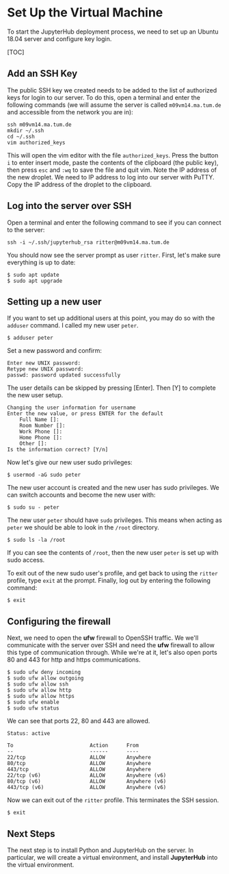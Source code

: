 # Set Up the Virtual Machine

To start the JupyterHub deployment process, we need to set up an Ubuntu 18.04 server and configure key login.

[TOC]

## Add an SSH Key

The public SSH key we created needs to be added to the list of authorized keys for login to our server. To do this, open a terminal and enter the following commands (we will assume the server is called ```m09vm14.ma.tum.de``` and accessible from the network you are in):

```
ssh m09vm14.ma.tum.de
mkdir ~/.ssh
cd ~/.ssh
vim authorized_keys
```

This will open the vim editor with the file ```authorized_keys```. Press the button ```i``` to enter insert mode, paste the contents of the clipboard (the public key), then press ```esc``` and ```:wq``` to save the file and quit vim.
Note the IP address of the new droplet. We need to IP address to log into our server with PuTTY. Copy the IP address of the droplet to the clipboard.

## Log into the server over SSH

Open a terminal and enter the following command to see if you can connect to the server:

```text
ssh -i ~/.ssh/jupyterhub_rsa ritter@m09vm14.ma.tum.de
```

You should now see the server prompt as user ```ritter```. First, let's make sure everything is up to date:

```text
$ sudo apt update
$ sudo apt upgrade
```

## Setting up a new user

If you want to set up additional users at this point, you may do so with the ```adduser``` command. I called my new user ```peter```.
  
```text
$ adduser peter
```

Set a new password and confirm:

```text
Enter new UNIX password:
Retype new UNIX password:
passwd: password updated successfully
```

The user details can be skipped by pressing [Enter]. Then [Y] to complete the new user setup.

```text
Changing the user information for username
Enter the new value, or press ENTER for the default
    Full Name []:
    Room Number []:
    Work Phone []:
    Home Phone []:
    Other []:
Is the information correct? [Y/n]
```

Now let's give our new user sudo privileges:

```text
$ usermod -aG sudo peter
```

The new user account is created and the new user has sudo privileges. We can switch accounts and become the new user with:

```text
$ sudo su - peter
```

The new user ```peter``` should have ```sudo``` privileges. This means when acting as ```peter``` we should be able to look in the ```/root``` directory.

```text
$ sudo ls -la /root
```

If you can see the contents of ```/root```, then the new user ```peter``` is set up with sudo access.

To exit out of the new sudo user's profile, and get back to using the ```ritter``` profile, type ```exit``` at the prompt. Finally, log out by entering the following command:

```text
$ exit
```

## Configuring the firewall

Next, we need to open the **ufw** firewall to OpenSSH traffic. We we'll communicate with the server over SSH and need the **ufw** firewall to allow this type of communication through. While we're at it, let's also open ports 80 and 443 for http and https communications.

```text
$ sudo ufw deny incoming
$ sudo ufw allow outgoing
$ sudo ufw allow ssh
$ sudo ufw allow http
$ sudo ufw allow https
$ sudo ufw enable
$ sudo ufw status
```

We can see that ports 22, 80 and 443 are allowed.

```text
Status: active

To                         Action      From
--                         ------      ----
22/tcp                     ALLOW       Anywhere
80/tcp                     ALLOW       Anywhere
443/tcp                    ALLOW       Anywhere
22/tcp (v6)                ALLOW       Anywhere (v6)
80/tcp (v6)                ALLOW       Anywhere (v6)
443/tcp (v6)               ALLOW       Anywhere (v6)             
```

Now we can exit out of the ```ritter``` profile. This terminates the SSH session.

```text
$ exit
```

## Next Steps

The next step is to install Python and JupyterHub on the server. In particular, we will create a virtual environment, and install **JupyterHub** into the virtual environment.

<br>
